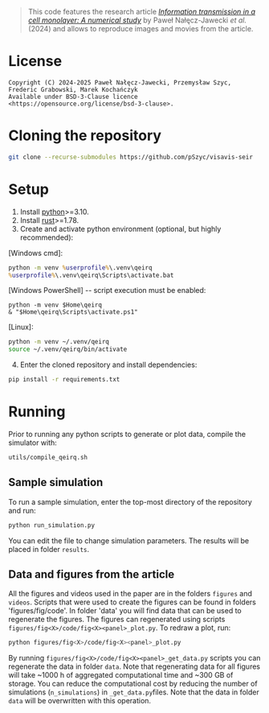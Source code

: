 > This code features the research article
> [_Information transmission in a cell monolayer: A numerical study_](https://doi.org/10.1101/2024.06.21.600012)
> by Paweł Nałęcz-Jawecki _et al._ (2024)
> and allows to reproduce images and movies from the article.

# License

    Copyright (C) 2024-2025 Paweł Nałęcz-Jawecki, Przemysław Szyc, Frederic Grabowski, Marek Kochańczyk
    Available under BSD-3-Clause licence <https://opensource.org/license/bsd-3-clause>.

# Cloning the repository

```bash
git clone --recurse-submodules https://github.com/pSzyc/visavis-seir
```

# Setup

1. Install [python](https://www.python.org/downloads)>=3.10.
2. Install [rust](https://www.rust-lang.org/tools/install)>=1.78.
3. Create and activate python environment (optional, but highly recommended):

[Windows cmd]:
```bat
python -m venv %userprofile%\.venv\qeirq
%userprofile%\.venv\qeirq\Scripts\activate.bat
```

[Windows PowerShell] -- script execution must be enabled:
```
python -m venv $Home\qeirq
& "$Home\qeirq\Scripts\activate.ps1"
```

[Linux]:
```bash
python -m venv ~/.venv/qeirq
source ~/.venv/qeirq/bin/activate
```

4. Enter the cloned repository and install dependencies:
```bash
pip install -r requirements.txt
```

# Running

Prior to running any python scripts to generate or plot data, compile the simulator with:
```bash
utils/compile_qeirq.sh
```

## Sample simulation

To run a sample simulation, enter the top-most directory of the repository and run:
```bash
python run_simulation.py
```
You can edit the file to change simulation parameters. The results will be placed in folder `results`.


## Data and figures from the article

All the figures and videos used in the paper are in the folders `figures` and `videos`.
Scripts that were used to create the figures can be found in folders 'figures/fig<X>/code'.
In folder 'data' you will find data that can be used to regenerate the figures.
The figures can regenerated using scripts `figures/fig<X>/code/fig<X><panel>_plot.py`.
To redraw a plot, run:
```bash
python figures/fig<X>/code/fig<X><panel>_plot.py
```
By running `figures/fig<X>/code/fig<X><panel>_get_data.py` scripts you can regenerate the data in folder `data`.
Note that regenerating data for all figures will take ~1000 h of aggregated computational time and ~300 GB of storage.
You can reduce the computational cost by reducing the number of simulations (`n_simulations`) in `_get_data.py`files.
Note that the data in folder `data` will be overwritten with this operation.
